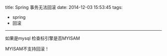title: Spring 事务无法回滚
date: 2014-12-03 15:53:45
tags:
- spring
- 回滚
---

如果是mysql 检查标引擎是否MYISAM

MYISAM不支持回滚！

